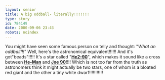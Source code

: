 ```yaml
---
layout: senior
title: A big oddball- literally!!!!!!!
type: story
id: 784149
date: 2000-09-06 23:43
robots: noindex
---
```

You might have seen some famous person on telly and thought: "<i>What an oddball!!!</i>" Well, here's the astronomical equivalent!!!!!! And it's got"beads"!!!!! It's a star called "<a href="http://abcnews.go.com/sections/science/DailyNews/star_mysterious000901.html"><b>He2-90</b></a>", which makes it sound like a cross between <b><a href="http://www.he-man.org/cartoons/">He-Man</a></b> and <b><a href="http://www.nostalgiacentral.com/tv/joe90.htm">Joe 90</a></b>!!!! Which is not too far from the truth as astronomers think it might actually be two stars, one of whom is a bloated red giant and the other a tiny white dwarf!!!!!!!!!!!